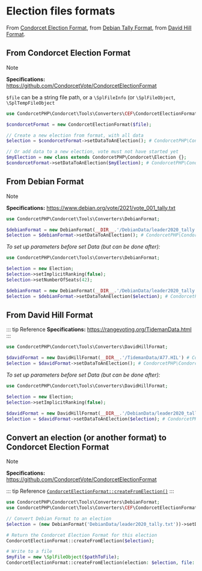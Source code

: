 # Election files formats

From [Condorcet Election Format](https://github.com/CondorcetVote/CondorcetElectionFormat), from [Debian Tally Format](https://www.debian.org/vote/2021/vote_001_tally.txt), from [David Hill Format](https://rangevoting.org/TidemanData.html).


## From Condorcet Election Format
> [!NOTE]
> **Specifications:** https://github.com/CondorcetVote/CondorcetElectionFormat

```$file``` can be a string file path, or a ```\SplFileInfo``` (or ```\SplFileObject```, ```\SplTempFileObject```

```php
use CondorcetPHP\Condorcet\Tools\Converters\CEF\CondorcetElectionFormat;

$condorcetFormat = new CondorcetElectionFormat($file);

// Create a new election from format, with all data
$election = $condorcetFormat->setDataToAnElection(); # CondorcetPHP\Condorcet\Election

// Or add data to a new election, vote must not have started yet
$myElection = new class extends CondorcetPHP\Condorcet\Election {};
$condorcetFormat->setDataToAnElection($myElection); # CondorcetPHP\Condorcet\Election
```

## From Debian Format
> [!NOTE]
> **Specifications:** https://www.debian.org/vote/2021/vote_001_tally.txt

```php
use CondorcetPHP\Condorcet\Tools\Converters\DebianFormat;

$debianFormat = new DebianFormat(__DIR__.'/DebianData/leader2020_tally.txt') # CondorcetPHP\Condorcet\Tools\Converters\DebianFormat
$election = $debianFormat->setDataToAnElection(); # CondorcetPHP\Condorcet\Election
```

_To set up parameters before set Data (but can be done after):_
```php
use CondorcetPHP\Condorcet\Tools\Converters\DebianFormat;

$election = new Election;
$election->setImplicitRanking(false);
$election->setNumberOfSeats(42);

$debianFormat = new DebianFormat(__DIR__.'/DebianData/leader2020_tally.txt') # CondorcetPHP\Condorcet\Tools\Converters\DebianFormat
$election = $debianFormat->setDataToAnElection($election); # CondorcetPHP\Condorcet\Election
```

## From David Hill Format
::: tip Reference
**Specifications:** https://rangevoting.org/TidemanData.html
:::

```php
use CondorcetPHP\Condorcet\Tools\Converters\DavidHillFormat;

$davidFormat = new DavidHillFormat(__DIR__.'/TidemanData/A77.HIL') # CondorcetPHP\Condorcet\Tools\Converters\DavidHillFormat
$election = $davidFormat->setDataToAnElection(); # CondorcetPHP\Condorcet\Election
```

_To set up parameters before set Data (but can be done after):_
```php
use CondorcetPHP\Condorcet\Tools\Converters\DavidHillFormat;

$election = new Election;
$election->setImplicitRanking(false);

$davidFormat = new DavidHillFormat(__DIR__.'/DebianData/leader2020_tally.txt') # CondorcetPHP\Condorcet\Tools\Converters\DavidHillFormat
$election = $davidFormat->setDataToAnElection($election); # CondorcetPHP\Condorcet\Election
```

## Convert an election (or another format) to Condorcet Election Format

> [!NOTE]
> **Specifications:** https://github.com/CondorcetVote/CondorcetElectionFormat  

::: tip Reference
[`CondorcetElectionFormat::createFromElection()`](https://www.condorcet.io/api-reference/Tools_Converters_CondorcetElectionFormat%20Class/static%20Tools_Converters_CondorcetElectionFormat--createFromElection) 
:::
```php
use CondorcetPHP\Condorcet\Tools\Converters\DebianFormat;
use CondorcetPHP\Condorcet\Tools\Converters\CEF\CondorcetElectionFormat;

// Convert Debian Format to an election
$election = (new DebianFormat('DebianData/leader2020_tally.txt'))->setDataToAnElection();

# Return the Condorcet Election Format for this election
CondorcetElectionFormat::createFromElection($election); 

# Write to a file
$myFile = new \SplFileObject($pathToFile);
CondorcetElectionFormat::createFromElection(election: $election, file: $myFile);
```